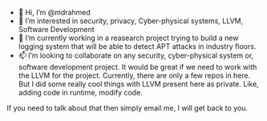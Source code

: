 - 👋 Hi, I’m @mdrahmed
- 👀 I’m interested in security, privacy, Cyber-physical systems, LLVM, Software Development
- 🌱 I’m currently working in a reasearch project trying to build a new logging system that will be able to detect APT attacks in industry floors.
- 📫 I’m looking to collaborate on any security, cyber-physical system or, software development project. It would be great if we need to work with the LLVM for the project. Currently, there are only a few repos in here. But I did some really cool things with LLVM present here as private. 
Like, adding code in runtime, modify code.
 
If you need to talk about that then simply email me, I will get back to you.

<!---
mdrahmed/mdrahmed is a ✨ special ✨ repository because its `README.md` (this file) appears on your GitHub profile.
You can click the Preview link to take a look at your changes.
--->
